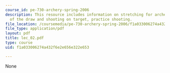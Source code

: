 ```yaml
---
course_id: pe-730-archery-spring-2006
description: This resource includes information on stretching for archery, demonstration
  of the draw and shooting on target, practice shooting.
file_location: /coursemedia/pe-730-archery-spring-2006/f1a033006274a432f6e2e656e322e653_lec_02.pdf
file_type: application/pdf
layout: pdf
title: lec_02.pdf
type: course
uid: f1a033006274a432f6e2e656e322e653

---
```

None
